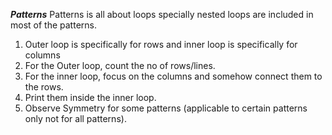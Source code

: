 ***************************************Patterns***************************************
Patterns is all about loops specially nested loops are included in most of the patterns.

  1. Outer loop is specifically for rows and inner loop is specifically for columns
  2. For the Outer loop, count the no of rows/lines.
  3. For the inner loop, focus on the columns and somehow connect them to the rows.
  4. Print them inside the inner loop.
  5. Observe Symmetry for some patterns (applicable to certain patterns only not for all patterns).

